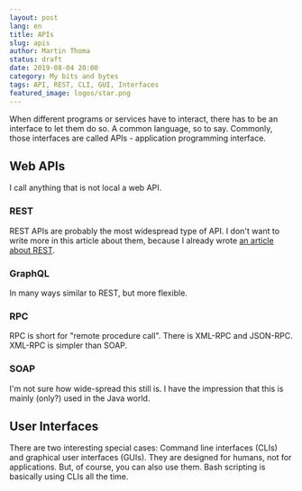 ```yaml
---
layout: post
lang: en
title: APIs
slug: apis
author: Martin Thoma
status: draft
date: 2019-08-04 20:00
category: My bits and bytes
tags: API, REST, CLI, GUI, Interfaces
featured_image: logos/star.png
---
```

When different programs or services have to interact, there has to be an
interface to let them do so. A common language, so to say. Commonly, those
interfaces are called APIs - application programming interface.


## Web APIs

I call anything that is not local a web API.

### REST

REST APIs are probably the most widespread type of API. I don't want to
write more in this article about them, because I already wrote <a href="https://martin-thoma.com/rest/">an article about REST</a>.

### GraphQL

In many ways similar to REST, but more flexible.


### RPC

RPC is short for "remote procedure call". There is XML-RPC and JSON-RPC.
XML-RPC is simpler than SOAP.


### SOAP

I'm not sure how wide-spread this still is. I have the impression that this is
mainly (only?) used in the Java world.


## User Interfaces

There are two interesting special cases: Command line interfaces (CLIs) and
graphical user interfaces (GUIs). They are designed for humans, not for
applications. But, of course, you can also use them. Bash scripting is
basically using CLIs all the time.
